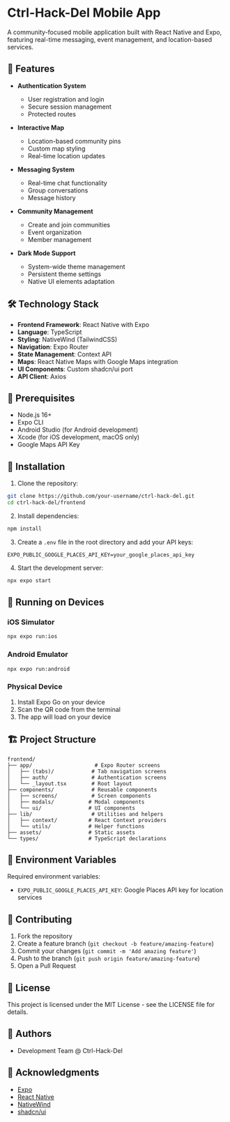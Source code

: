 # Ctrl-Hack-Del Mobile App

A community-focused mobile application built with React Native and Expo, featuring real-time messaging, event management, and location-based services.

## 🚀 Features

- **Authentication System**
  - User registration and login
  - Secure session management
  - Protected routes

- **Interactive Map**
  - Location-based community pins
  - Custom map styling
  - Real-time location updates

- **Messaging System**
  - Real-time chat functionality
  - Group conversations
  - Message history

- **Community Management**
  - Create and join communities
  - Event organization
  - Member management

- **Dark Mode Support**
  - System-wide theme management
  - Persistent theme settings
  - Native UI elements adaptation

## 🛠 Technology Stack

- **Frontend Framework**: React Native with Expo
- **Language**: TypeScript
- **Styling**: NativeWind (TailwindCSS)
- **Navigation**: Expo Router
- **State Management**: Context API
- **Maps**: React Native Maps with Google Maps integration
- **UI Components**: Custom shadcn/ui port
- **API Client**: Axios

## 📱 Prerequisites

- Node.js 16+
- Expo CLI
- Android Studio (for Android development)
- Xcode (for iOS development, macOS only)
- Google Maps API Key

## 🔧 Installation

1. Clone the repository:
```bash
git clone https://github.com/your-username/ctrl-hack-del.git
cd ctrl-hack-del/frontend
```

2. Install dependencies:
```bash
npm install
```

3. Create a `.env` file in the root directory and add your API keys:
```env
EXPO_PUBLIC_GOOGLE_PLACES_API_KEY=your_google_places_api_key
```

4. Start the development server:
```bash
npx expo start
```

## 📱 Running on Devices

### iOS Simulator
```bash
npx expo run:ios
```

### Android Emulator
```bash
npx expo run:android
```

### Physical Device
1. Install Expo Go on your device
2. Scan the QR code from the terminal
3. The app will load on your device

## 🏗 Project Structure

```
frontend/
├── app/                    # Expo Router screens
│   ├── (tabs)/            # Tab navigation screens
│   ├── auth/              # Authentication screens
│   └── _layout.tsx        # Root layout
├── components/            # Reusable components
│   ├── screens/           # Screen components
│   ├── modals/           # Modal components
│   └── ui/               # UI components
├── lib/                   # Utilities and helpers
│   ├── context/          # React Context providers
│   └── utils/            # Helper functions
├── assets/               # Static assets
└── types/                # TypeScript declarations
```

## 🔐 Environment Variables

Required environment variables:

- `EXPO_PUBLIC_GOOGLE_PLACES_API_KEY`: Google Places API key for location services

## 🤝 Contributing

1. Fork the repository
2. Create a feature branch (`git checkout -b feature/amazing-feature`)
3. Commit your changes (`git commit -m 'Add amazing feature'`)
4. Push to the branch (`git push origin feature/amazing-feature`)
5. Open a Pull Request

## 📝 License

This project is licensed under the MIT License - see the LICENSE file for details.

## 👥 Authors

- Development Team @ Ctrl-Hack-Del

## 🙏 Acknowledgments

- [Expo](https://expo.dev/)
- [React Native](https://reactnative.dev/)
- [NativeWind](https://www.nativewind.dev/)
- [shadcn/ui](https://ui.shadcn.com/)